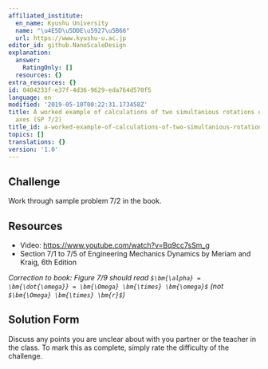 ```yaml
---
affiliated_institute:
  en_name: Kyushu University
  name: "\u4E5D\u5DDE\u5927\u5B66"
  url: https://www.kyushu-u.ac.jp
editor_id: github.NanoScaleDesign
explanation:
  answer:
    RatingOnly: []
  resources: {}
extra_resources: {}
id: 0404233f-e37f-4d36-9629-eda764d570f5
language: en
modified: '2019-05-10T00:22:31.173458Z'
title: A worked example of calculations of two simultanious rotations on different
  axes (SP 7/2)
title_id: a-worked-example-of-calculations-of-two-simultanious-rotations-on-different-axes-sp-72
topics: []
translations: {}
version: '1.0'
---
```


## Challenge
Work through sample problem 7/2 in the book.


## Resources
- Video: https://www.youtube.com/watch?v=Bq9cc7sSm_g
- Section 7/1 to 7/5 of Engineering Mechanics Dynamics by Meriam and Kraig, 6th Edition

*Correction to book: Figure 7/9 should read `$\bm{\alpha} = \bm{\dot{\omega}} = \bm{\Omega} \bm{\times} \bm{\omega}$` (not `$\bm{\Omega} \bm{\times} \bm{r}$`)*


## Solution Form
Discuss any points you are unclear about with you partner or the teacher in the class.
To mark this as complete, simply rate the difficulty of the challenge.
